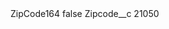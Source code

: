 <?xml version="1.0" encoding="UTF-8"?>
<CustomMetadata xmlns="http://soap.sforce.com/2006/04/metadata" xmlns:xsi="http://www.w3.org/2001/XMLSchema-instance" xmlns:xsd="http://www.w3.org/2001/XMLSchema">
    <label>ZipCode164</label>
    <protected>false</protected>
    <values>
        <field>Zipcode__c</field>
        <value xsi:type="xsd:string">21050</value>
    </values>
</CustomMetadata>
